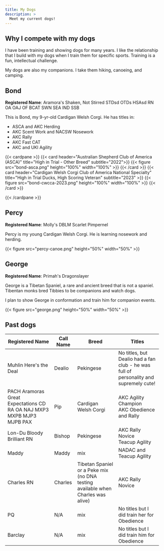 ```yaml
---
title: My Dogs
description: >
  Meet my current dogs!
---
```


## Why I compete with my dogs

I have been training and showing dogs for many years. I like the relationship that I build with my dogs when I train them for specific sports. Training is a fun, intellectual challenge.

My dogs are also my companions. I take them hiking, canoeing, and camping.

## Bond

**Registered Name**: Aramora's Shaken, Not Stirred  STDsd OTDs HSAsd RN OA OAJ OF BCAT SWN SEA IND SSB

This is Bond, my 9-yr-old Cardigan Welsh Corgi. He has titles in:

* ASCA and AKC Herding
* AKC Scent Work and NACSW Nosework
* AKC Rally
* AKC Fast CAT
* AKC and UKI Agility

{{< cardpane >}}
{{< card header="Australian Shepherd Club of America (ASCA)" title="High in Trial - Other Breed" subtitle="2022">}}
{{< figure src="bond-asca.png" height="100%" width="100%" >}}
{{< /card >}}
{{< card header="Cardigan Welsh Corgi Club of America National Specialty" title="High in Trial Ducks, High Scoring Veteran" subtitle="2023" >}}
{{< figure src="bond-cwcca-2023.png" height="100%" width="100%" >}}
{{< /card >}}

{{< /cardpane >}}

## Percy

**Registered Name**: Molly's DBLM Scarlet Pimpernel

Percy is my young Cardigan Welsh Corgi. He is learning nosework and herding.

{{< figure src="percy-canoe.png" height="50%" width="50%" >}}

## George

**Registered Name**: Primah's Dragonslayer

George is a Tibetan Spaniel, a rare and ancient breed that is not a spaniel. Tibentan monks bred Tibbies to be companions and watch dogs.

I plan to show George in conformation and train him for companion events.

{{< figure src="george.png" height="50%" width="50%" >}}

## Past dogs

Registered Name | Call Name | Breed | Titles |
---------|----------|---------|-------|
Muhlin Here's the Deal | Dealio | Pekingese | No titles, but Dealio had a fan club - he was full of personality and supremely cute! |
PACH Aramoras Great Expectations CD RA OA NAJ MXP3 MXPB MJP3 MJPB PAX| Pip | Cardigan Welsh Corgi | AKC Agility Champion<br>AKC Obedience and Rally |
Lon-Du Bloody Brilliant RN | Bishop | Pekingese | AKC Rally Novice<br>Teacup Agility |
Maddy | Maddy | mix | NADAC and Teacup Agility |
Charles RN | Charles | Tibetan Spaniel or a Peke mix (no DNA testing available when Charles was alive) | AKC Rally Novice |
PQ | N/A | mix | No titles but I did train her for Obedience |
Barclay | N/A | mix | No titles but I did train him for Obedience |

